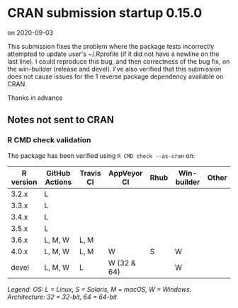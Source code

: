 # CRAN submission startup 0.15.0

on 2020-09-03

This submission fixes the problem where the package tests incorrectly attempted to update user's ~/.Rprofile (if it did not have a newline on the last line).  I could reproduce this bug, and then correctness of the bug fix, on the win-builder (release and devel).  I've also verified that this submission does not cause issues for the 1 reverse package dependency available on CRAN.

Thanks in advance


## Notes not sent to CRAN

### R CMD check validation

The package has been verified using `R CMD check --as-cran` on:

| R version | GitHub Actions | Travis CI | AppVeyor CI | Rhub     | Win-builder | Other  |
| --------- | -------------- | --------- | ----------- | -------- | ----------- | ------ |
| 3.2.x     | L              |           |             |          |             |        |
| 3.3.x     | L              |           |             |          |             |        |
| 3.4.x     | L              |           |             |          |             |        |
| 3.5.x     | L              |           |             |          |             |        |
| 3.6.x     | L, M, W        | L, M      |             |          |             |        |
| 4.0.x     | L, M, W        | L, M      | W           |       S  | W           |        |
| devel     | L, M, W        | L         | W (32 & 64) |          | W           |        |

*Legend: OS: L = Linux, S = Solaris, M = macOS, W = Windows.  Architecture: 32 = 32-bit, 64 = 64-bit*

